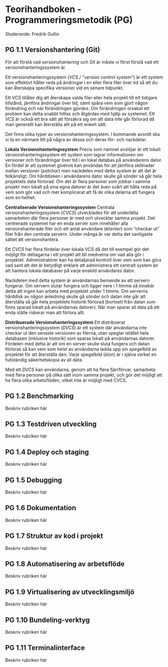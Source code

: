 # Teorihandboken - Programmeringsmetodik (PG)
Studerande: Fredrik Gullin

## PG 1.1 Versionshantering (Git)
För att förstå vad *versionshantering* och *Git* är måste vi först förstå vad ett versionshanteringssystem är.

Ett versionshanteringssystem (*VCS / ”version control system”*) är ett system som effektivt håller reda på ändringar i en eller flera filer över tid så att du kan återskapa specifika versioner vid en senare tidpunkt.

Ett *VCS* tillåter dig att återskapa valda filer eller hela projekt till ett tidigare tillstånd, jämföra ändringar över tid, samt spåra vem som gjort någon förändring och när förändringen gjordes. Om förändringen orsakat ett problem kan detta snabbt hittas och åtgärdas med hjälp av systemet. Ett *VCS* är också ett bra sätt att försäkra sig om att data inte går förlorad då man generellt kan återställa allt på ett enkelt sätt.

Det finns olika typer av versionshanteringssystem. I kommande avsnitt ska vi ta en närmare titt på några av dessa och deras för- och nackdelar.

**Lokala Versionshanteringssystem**
Precis som namnet avslöjar är ett lokalt versionshanteringssystem ett system som lagrar informationen om versioner och förändringar över tid i en lokal databas på användarens dator. En fördel är att systemet givetvis kan användas för att jämföra skillnader mellan versioner (*patchar*) men nackdelen med detta system är att det är felkänsligt. Om hårddisken i användarens dator skulle gå sönder så går hela projektets data förlorad. Om det är flera personer som jobbar i samma projekt men lokalt på sina egna datorer är det även svårt att hålla reda på vem som gör vad och mer komplicerat att få de olika delarna att fungera som en helhet.

**Centraliserade Versionshanteringssystem**
Centrala versionshanteringssystem (*CVCS*) utvecklades för att underlätta samarbeten där flera personer är med och utvecklar samma projekt. Det centrerade systemet har en enda server som innehåller alla versionshanterade filer och ett antal användare (*klienter*) som ”checkar ut” filer från den centrala servern. Under många år var detta det vanligaste sättet att versionshantera.

Ett *CVCS* har flera fördelar över lokala VCS då det till exempel gör det möjligt för deltagarna i ett projekt att bli medvetna om vad alla gör i projektet. Administratörer kan ha detaljerad kontroll över vem som kan göra vad sant att det är betydligt enklare att administrera ett centralt system än att hantera lokala databaser på varje enskild användares dator.

Nackdelen med detta system är användarnas beroende av att servern fungerar. Om servern slutar fungera och ligger nere i 1 timme så innebär detta att ingen kan arbeta med projektet under 1 timme. Om serverns hårddisk av någon anledning skulle gå sönder och datan inte går att återställa så går hela projektets historik förlorad (bortsett från datan som finns sparad lokalt på användarnas datorer). När man sparar all data på ett enda ställe riskerar man att förlora allt.

**Distribuerade Versionshanteringssystem**
Ett distribuerat versionshanteringssystem (*DVCS*) är ett system där användarna inte checkar ut den senaste versionen av filerna, utan speglar istället hela databasen (inklusive historik) som sparas lokalt på användarnas datorer. Fördelen med detta är att om en server skulle sluta fungera och datan förloras så kan vem som helst av användarna ladda upp sin spegelbild av projektet för att återställa den. Varje spegelbild (*klon*) är i själva verket en fullständig säkerhetskopia av all data.

Med ett *DVCS* kan användarna, genom att ha flera fjärrförvar, samarbeta med flera personer på olika sätt inom samma projekt, och gör det möjligt att ha flera olika arbetsflöden, vilket inte är möjligt med CVCS.

## PG 1.2 Benchmarking
Beskriv rubriken här

## PG 1.3 Testdriven utveckling
Beskriv rubriken här

## PG 1.4 Deploy och staging
Beskriv rubriken här

## PG 1.5 Debugging
Beskriv rubriken här

## PG 1.6 Dokumentation
Beskriv rubriken här

## PG 1.7 Struktur av kod i projekt
Beskriv rubriken här

## PG 1.8 Automatisering av arbetsflöde
Beskriv rubriken här

## PG 1.9 Virtualisering av utvecklingsmiljö
Beskriv rubriken här

## PG 1.10 Bundeling-verktyg
Beskriv rubriken här

## PG 1.11 Terminalinterface
Beskriv rubriken här

